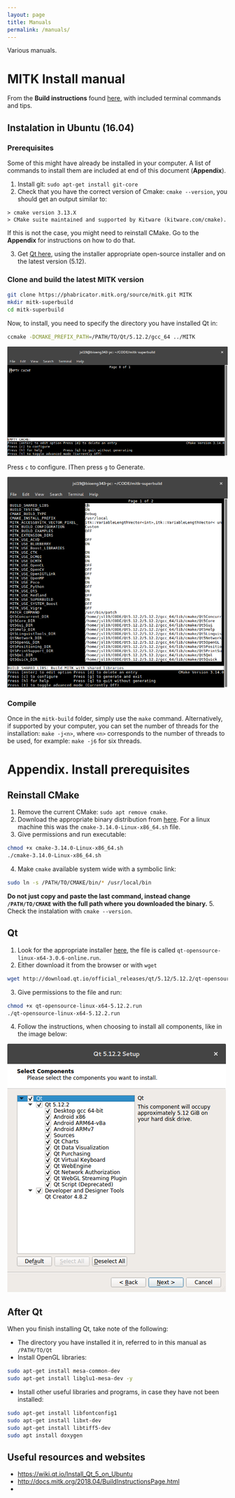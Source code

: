 ```yaml
---
layout: page
title: Manuals
permalink: /manuals/
---
```

Various manuals.

# MITK Install manual

From the **Build instructions** found
[here](http://docs.mitk.org/2018.04/BuildInstructionsPage.html),
with included terminal commands and tips.

## Instalation in Ubuntu (16.04)

### Prerequisites
Some of this might have already be installed in your computer. A list of
commands to install them are included at end of this document (**Appendix**).
1. Install git: `sudo apt-get install git-core`
2. Check that you have the correct version of Cmake: `cmake --version`, you
should get an output similar to:
```
> cmake version 3.13.X
> CMake suite maintained and supported by Kitware (kitware.com/cmake).
```
If this is not the case, you might need to reinstall CMake. Go to the
**Appendix** for instructions on how to do that.

3. Get [Qt here](http://download.qt.io/official_releases/qt/5.12/5.12.2/),
using the installer appropriate open-source installer and on the latest version
(5.12).

### Clone and build the latest MITK version
```bash
git clone https://phabricator.mitk.org/source/mitk.git MITK
mkdir mitk-superbuild
cd mitk-superbuild
```
Now, to install, you need to specify the directory you have installed Qt in:
```bash
ccmake -DCMAKE_PREFIX_PATH=/PATH/TO/Qt/5.12.2/gcc_64 ../MITK
```
![image](./images/cmake1.png)

Press `c` to configure. IThen press `g` to Generate.

![image](./images/cmake3.png)

### Compile
Once in the `mitk-build` folder, simply use the `make` command. Alternatively,
if supported by your computer, you can set the number of threads for the
installation: `make -j<n>`, where `<n>` corresponds to the number of threads
to be used, for example: `make -j6` for six threads.

# Appendix. Install prerequisites

## Reinstall CMake
1. Remove the current CMake: `sudo apt remove cmake`.
2. Download the appropriate binary distribution from
[here](https://cmake.org/download/). For a linux machine this was the
`cmake-3.14.0-Linux-x86_64.sh` file.
3. Give permissions and run executable:
```bash
chmod +x cmake-3.14.0-Linux-x86_64.sh
./cmake-3.14.0-Linux-x86_64.sh
```
4. Make `cmake` available system wide with a symbolic link:
```bash
sudo ln -s /PATH/TO/CMAKE/bin/* /usr/local/bin
```
**Do not just copy and paste the last command, instead change `/PATH/TO/CMAKE`
with the full path where you downloaded the binary.**
5. Check the instalation with `cmake --version`.

## Qt
1. Look for the appropriate installer
[here](http://download.qt.io/official_releases/qt/5.12/5.12.2/), the file
is called `qt-opensource-linux-x64-3.0.6-online.run`.
2. Either download it from the browser or with `wget`
```bash
wget http://download.qt.io/official_releases/qt/5.12/5.12.2/qt-opensource-linux-x64-5.12.2.run
```
3. Give permissions to the file and run:
```bash
chmod +x qt-opensource-linux-x64-5.12.2.run
./qt-opensource-linux-x64-5.12.2.run
```
4. Follow the instructions, when choosing to install all components, like in
the image below:

![image](./images/qtSelection.png)

## After Qt
When you finish installing Qt, take note of the following:
+ The directory you have installed it in, referred to in this manual as
`/PATH/TO/Qt`
+ Install OpenGL libraries:
```bash
sudo apt-get install mesa-common-dev
sudo apt-get install libglu1-mesa-dev -y
```
+ Install other useful libraries and programs, in case they have not been
installed:
```bash
sudo apt-get install libfontconfig1
sudo apt-get install libxt-dev
sudo apt-get install libtiff5-dev
sudo apt install doxygen
```
## Useful resources and websites
+ https://wiki.qt.io/Install_Qt_5_on_Ubuntu
+ http://docs.mitk.org/2018.04/BuildInstructionsPage.html
+
